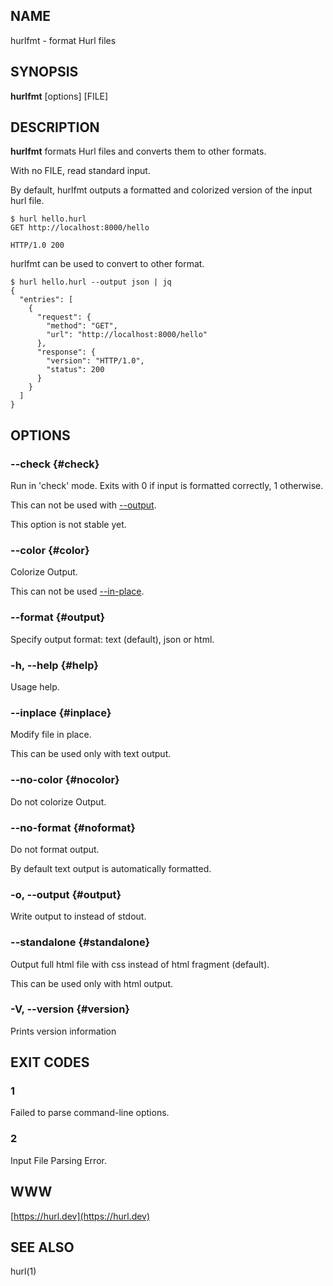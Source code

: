 ## NAME

hurlfmt - format Hurl files


## SYNOPSIS

**hurlfmt** [options] [FILE]


## DESCRIPTION

**hurlfmt** formats Hurl files and converts them to other formats.

With no FILE, read standard input.


By default, hurlfmt outputs a formatted and colorized version of the input hurl file.

```
$ hurl hello.hurl
GET http://localhost:8000/hello

HTTP/1.0 200
```



hurlfmt can be used to convert to other format.


```
$ hurl hello.hurl --output json | jq
{
  "entries": [
    {
      "request": {
        "method": "GET",
        "url": "http://localhost:8000/hello"
      },
      "response": {
        "version": "HTTP/1.0",
        "status": 200
      }
    }
  ]
}

```



## OPTIONS


### --check {#check}

Run in 'check' mode. Exits with 0 if input is formatted correctly, 1 otherwise. 

This can not be used with [--output](#output).

This option is not stable yet.


### --color {#color}

Colorize Output.
 
This can not be used [--in-place](#inplace).


### --format {#output}

Specify output format: text (default), json or html.


### -h, --help {#help}

Usage help.


### --inplace {#inplace}

Modify file in place.

This can be used only with text output.


### --no-color {#nocolor}

Do not colorize Output.


### --no-format {#noformat}

Do not format output. 

By default text output is automatically formatted.


### -o, --output <file> {#output}

Write output to <file> instead of stdout.


### --standalone {#standalone}

Output full html file with css instead of html fragment (default).
     
This can be used only with html output.


### -V, --version {#version}

Prints version information




## EXIT CODES

### 1

Failed to parse command-line options.


### 2

Input File Parsing Error.


## WWW

[https://hurl.dev](https://hurl.dev)


## SEE ALSO

hurl(1)
